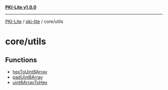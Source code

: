 [**PKI-Lite v1.0.0**](../../../README.md)

---

[PKI-Lite](../../../README.md) / [pki-lite](../../README.md) / core/utils

# core/utils

## Functions

- [hexToUint8Array](functions/hexToUint8Array.md)
- [padUint8Array](functions/padUint8Array.md)
- [uint8ArrayToHex](functions/uint8ArrayToHex.md)
